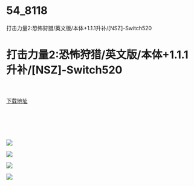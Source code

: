 # 54_8118
打击力量2:恐怖狩猎/英文版/本体+1.1.1升补/[NSZ]-Switch520
# 打击力量2:恐怖狩猎/英文版/本体+1.1.1升补/[NSZ]-Switch520
 <br/></br>
[下载地址](https://www.switch520.cc/article/8118 "下载地址")
<br/></br>

<p><span style="color: #999999;"><strong>&nbsp;</strong></span></p>
<p>&nbsp;</p>
<p><img src="https://www.switch520.cc/muke_img/upload_art_editor_20201224-1_d0217febc9a91ca2fd6ce03724790ccc.jpg"></p>
<p><img src="https://www.switch520.cc/muke_img/upload_art_editor_20201224-1_dea6a10e01bbef34eb1e94bce2325612.jpg"></p>
<p><img src="https://www.switch520.cc/muke_img/upload_art_editor_20201224-1_b45fb1d8cf78a79670f41bedb95d08ff.jpg"></p>
<p><img src="https://www.switch520.cc/muke_img/upload_art_editor_20201224-1_2c92c5e0cb28fba706035deead204ba7.jpg"></p>
<p><span style="color: #999999;"><strong>&nbsp;</strong></span></p>
